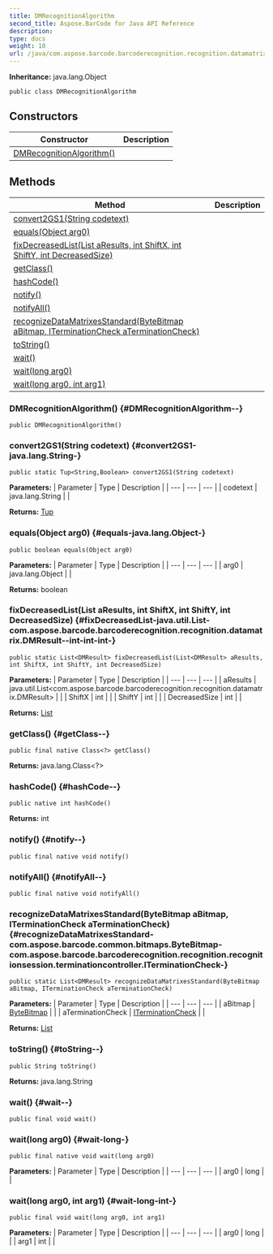 ```yaml
---
title: DMRecognitionAlgorithm
second_title: Aspose.BarCode for Java API Reference
description: 
type: docs
weight: 10
url: /java/com.aspose.barcode.barcoderecognition.recognition.datamatrix/dmrecognitionalgorithm/
---
```

**Inheritance:**
java.lang.Object
```
public class DMRecognitionAlgorithm
```
## Constructors

| Constructor | Description |
| --- | --- |
| [DMRecognitionAlgorithm()](#DMRecognitionAlgorithm--) |  |
## Methods

| Method | Description |
| --- | --- |
| [convert2GS1(String codetext)](#convert2GS1-java.lang.String-) |  |
| [equals(Object arg0)](#equals-java.lang.Object-) |  |
| [fixDecreasedList(List<DMResult> aResults, int ShiftX, int ShiftY, int DecreasedSize)](#fixDecreasedList-java.util.List-com.aspose.barcode.barcoderecognition.recognition.datamatrix.DMResult--int-int-int-) |  |
| [getClass()](#getClass--) |  |
| [hashCode()](#hashCode--) |  |
| [notify()](#notify--) |  |
| [notifyAll()](#notifyAll--) |  |
| [recognizeDataMatrixesStandard(ByteBitmap aBitmap, ITerminationCheck aTerminationCheck)](#recognizeDataMatrixesStandard-com.aspose.barcode.common.bitmaps.ByteBitmap-com.aspose.barcode.barcoderecognition.recognition.recognitionsession.terminationcontroller.ITerminationCheck-) |  |
| [toString()](#toString--) |  |
| [wait()](#wait--) |  |
| [wait(long arg0)](#wait-long-) |  |
| [wait(long arg0, int arg1)](#wait-long-int-) |  |
### DMRecognitionAlgorithm() {#DMRecognitionAlgorithm--}
```
public DMRecognitionAlgorithm()
```


### convert2GS1(String codetext) {#convert2GS1-java.lang.String-}
```
public static Tup<String,Boolean> convert2GS1(String codetext)
```




**Parameters:**
| Parameter | Type | Description |
| --- | --- | --- |
| codetext | java.lang.String |  |

**Returns:**
[Tup](../../com.aspose.barcode.common.generic.types/tup)
### equals(Object arg0) {#equals-java.lang.Object-}
```
public boolean equals(Object arg0)
```




**Parameters:**
| Parameter | Type | Description |
| --- | --- | --- |
| arg0 | java.lang.Object |  |

**Returns:**
boolean
### fixDecreasedList(List<DMResult> aResults, int ShiftX, int ShiftY, int DecreasedSize) {#fixDecreasedList-java.util.List-com.aspose.barcode.barcoderecognition.recognition.datamatrix.DMResult--int-int-int-}
```
public static List<DMResult> fixDecreasedList(List<DMResult> aResults, int ShiftX, int ShiftY, int DecreasedSize)
```




**Parameters:**
| Parameter | Type | Description |
| --- | --- | --- |
| aResults | java.util.List<com.aspose.barcode.barcoderecognition.recognition.datamatrix.DMResult> |  |
| ShiftX | int |  |
| ShiftY | int |  |
| DecreasedSize | int |  |

**Returns:**
[List](../../java.util/list)
### getClass() {#getClass--}
```
public final native Class<?> getClass()
```




**Returns:**
java.lang.Class<?>
### hashCode() {#hashCode--}
```
public native int hashCode()
```




**Returns:**
int
### notify() {#notify--}
```
public final native void notify()
```




### notifyAll() {#notifyAll--}
```
public final native void notifyAll()
```




### recognizeDataMatrixesStandard(ByteBitmap aBitmap, ITerminationCheck aTerminationCheck) {#recognizeDataMatrixesStandard-com.aspose.barcode.common.bitmaps.ByteBitmap-com.aspose.barcode.barcoderecognition.recognition.recognitionsession.terminationcontroller.ITerminationCheck-}
```
public static List<DMResult> recognizeDataMatrixesStandard(ByteBitmap aBitmap, ITerminationCheck aTerminationCheck)
```




**Parameters:**
| Parameter | Type | Description |
| --- | --- | --- |
| aBitmap | [ByteBitmap](../../com.aspose.barcode.common.bitmaps/bytebitmap) |  |
| aTerminationCheck | [ITerminationCheck](../../com.aspose.barcode.barcoderecognition.recognition.recognitionsession.terminationcontroller/iterminationcheck) |  |

**Returns:**
[List](../../java.util/list)
### toString() {#toString--}
```
public String toString()
```




**Returns:**
java.lang.String
### wait() {#wait--}
```
public final void wait()
```




### wait(long arg0) {#wait-long-}
```
public final native void wait(long arg0)
```




**Parameters:**
| Parameter | Type | Description |
| --- | --- | --- |
| arg0 | long |  |

### wait(long arg0, int arg1) {#wait-long-int-}
```
public final void wait(long arg0, int arg1)
```




**Parameters:**
| Parameter | Type | Description |
| --- | --- | --- |
| arg0 | long |  |
| arg1 | int |  |


